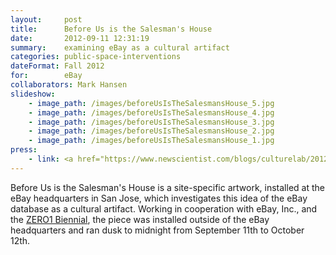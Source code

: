 ```yaml
---
layout:     post
title:      Before Us is the Salesman's House
date:       2012-09-11 12:31:19
summary:    examining eBay as a cultural artifact
categories: public-space-interventions
dateFormat: Fall 2012
for:        eBay
collaborators: Mark Hansen
slideshow:
    - image_path: /images/beforeUsIsTheSalesmansHouse_5.jpg
    - image_path: /images/beforeUsIsTheSalesmansHouse_4.jpg
    - image_path: /images/beforeUsIsTheSalesmansHouse_3.jpg
    - image_path: /images/beforeUsIsTheSalesmansHouse_2.jpg
    - image_path: /images/beforeUsIsTheSalesmansHouse_1.jpg
press:
    - link: <a href="https://www.newscientist.com/blogs/culturelab/2012/10/a-portrait-of-humanity-in-the-purchases-we-make.html" target="_blank">New Scientist</a>                
---
```


Before Us is the Salesman's House is a site-specific artwork, installed at the eBay headquarters in San Jose, which investigates this idea of the eBay database as a cultural artifact. Working in cooperation with eBay, Inc., and the <a href="http://www.zero1biennial.org/" target="_blank">ZERO1 Biennial</a>, the piece was installed outside of the eBay headquarters and ran dusk to midnight from September 11th to October 12th.
